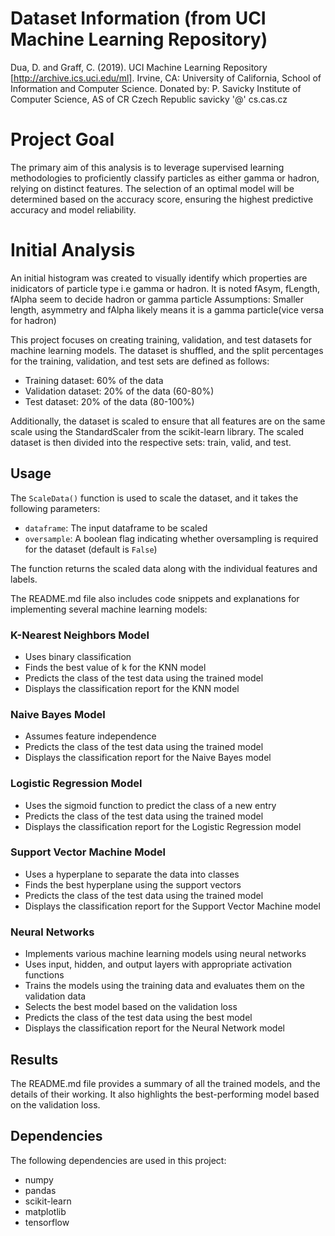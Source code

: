 
# Dataset Information (from UCI Machine Learning Repository)
Dua, D. and Graff, C. (2019). UCI Machine Learning Repository [http://archive.ics.uci.edu/ml]. 
Irvine, CA: University of California, School of Information and Computer Science.
Donated by: P. Savicky Institute of Computer Science, AS of CR Czech Republic savicky '@' cs.cas.cz

# Project Goal
The primary aim of this analysis is to leverage supervised learning methodologies to proficiently classify particles as either gamma or hadron, relying on distinct features. The selection of an optimal model will be determined based on the accuracy score, ensuring the highest predictive accuracy and model reliability.

# Initial Analysis
An initial histogram was created to visually identify which properties are inidicators of particle type i.e gamma or hadron.
It is noted fAsym, fLength, fAlpha seem to decide hadron or gamma particle
Assumptions: Smaller length, asymmetry and fAlpha likely means it is a gamma particle(vice versa for hadron)

This project focuses on creating training, validation, and test datasets for machine learning models. The dataset is shuffled, and the split percentages for the training, validation, and test sets are defined as follows:
- Training dataset: 60% of the data
- Validation dataset: 20% of the data (60-80%)
- Test dataset: 20% of the data (80-100%)

Additionally, the dataset is scaled to ensure that all features are on the same scale using the StandardScaler from the scikit-learn library. The scaled dataset is then divided into the respective sets: train, valid, and test.

## Usage

The `ScaleData()` function is used to scale the dataset, and it takes the following parameters:
- `dataframe`: The input dataframe to be scaled
- `oversample`: A boolean flag indicating whether oversampling is required for the dataset (default is `False`)

The function returns the scaled data along with the individual features and labels.

The README.md file also includes code snippets and explanations for implementing several machine learning models:

### K-Nearest Neighbors Model
- Uses binary classification
- Finds the best value of k for the KNN model
- Predicts the class of the test data using the trained model
- Displays the classification report for the KNN model

### Naive Bayes Model
- Assumes feature independence
- Predicts the class of the test data using the trained model
- Displays the classification report for the Naive Bayes model

### Logistic Regression Model
- Uses the sigmoid function to predict the class of a new entry
- Predicts the class of the test data using the trained model
- Displays the classification report for the Logistic Regression model

### Support Vector Machine Model
- Uses a hyperplane to separate the data into classes
- Finds the best hyperplane using the support vectors
- Predicts the class of the test data using the trained model
- Displays the classification report for the Support Vector Machine model

### Neural Networks
- Implements various machine learning models using neural networks
- Uses input, hidden, and output layers with appropriate activation functions
- Trains the models using the training data and evaluates them on the validation data
- Selects the best model based on the validation loss
- Predicts the class of the test data using the best model
- Displays the classification report for the Neural Network model

## Results

The README.md file provides a summary of all the trained models, and the details of their working. It also highlights the best-performing model based on the validation loss.

## Dependencies

The following dependencies are used in this project:
- numpy
- pandas
- scikit-learn
- matplotlib
- tensorflow
